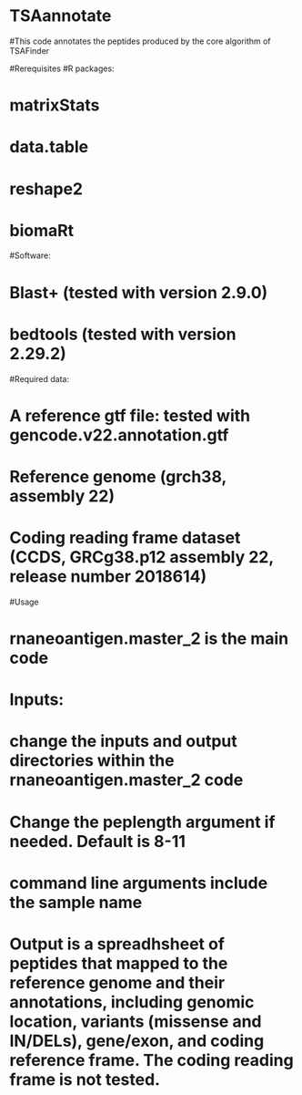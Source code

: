 # TSAannotate

#This code annotates the peptides produced by the core algorithm of TSAFinder

#Rerequisites
#R packages:
#  matrixStats
#  data.table
#  reshape2
#  biomaRt
#Software:
#  Blast+ (tested with version 2.9.0)
#  bedtools (tested with version 2.29.2)

#Required data:
#  A reference gtf file: tested with gencode.v22.annotation.gtf
#  Reference genome (grch38, assembly 22)
#  Coding reading frame dataset (CCDS, GRCg38.p12 assembly 22, release number 2018614)

#Usage
#  rnaneoantigen.master_2 is the main code

#  Inputs: 
#  change the inputs and output directories within the rnaneoantigen.master_2 code
#  Change the peplength argument if needed. Default is 8-11
#  command line arguments include the sample name

#  Output is a spreadhsheet of peptides that mapped to the reference genome and their annotations, including genomic location, variants (missense and IN/DELs), gene/exon, and coding reference frame. The coding reading frame is not tested.
